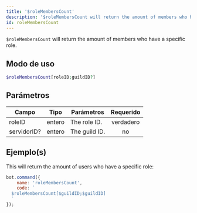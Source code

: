 ```yaml
---
title: '$roleMembersCount'
description: '$roleMembersCount will return the amount of members who have a specific role.'
id: roleMembersCount
---
```


`$roleMembersCount` will return the amount of members who have a specific role.

## Modo de uso

```php
$roleMembersCount[roleID;guildID?]
```

## Parámetros

| Campo       | Tipo   | Parámetros    | Requerido |
| ----------- | ------ | ------------- |:---------:|
| roleID      | entero | The role ID.  | verdadero |
| servidorID? | entero | The guild ID. |    no     |

## Ejemplo(s)

This will return the amount of users who have a specific role:

```javascript
bot.command({
    name: 'roleMembersCount',
    code: `
  $roleMembersCount[$guildID;$guildID]
  `
});
```